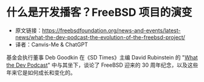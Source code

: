 # 什么是开发播客？FreeBSD 项目的演变

- 原文链接：<https://freebsdfoundation.org/news-and-events/latest-news/what-the-dev-podcast-the-evolution-of-the-freebsd-project/>
- 译者：Canvis-Me & ChatGPT

基金会执行董事 Deb Goodkin 在《SD Times》主编 David Rubinstein 的 "[What the Dev Podcast](https://whatthedev.buzzsprout.com/673192/13412658-the-evolution-of-the-freebsd-project-episode-224)" 中与其坐下，谈论了 FreeBSD 迎来的 30 周年纪念，以及这些年来它是如何成长和变化的。
